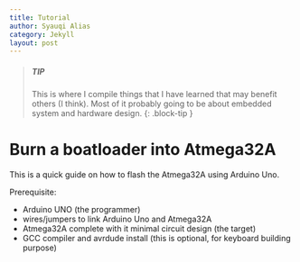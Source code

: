 ```yaml
---
title: Tutorial
author: Syauqi Alias
category: Jekyll
layout: post
---
```


> ##### TIP
>
> This is where I compile things that I have learned that may benefit others (I think). Most of it probably going to be about embedded system and hardware design. 
{: .block-tip }

# Burn a boatloader into Atmega32A

This is a quick guide on how to flash the Atmega32A using Arduino Uno. 

Prerequisite:
- Arduino UNO (the programmer)
- wires/jumpers to link Arduino Uno and Atmega32A
- Atmega32A complete with it minimal circuit design (the target)
- GCC compiler and avrdude install (this is optional, for keyboard building purpose)